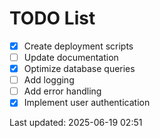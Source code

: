 # TODO List

- [x] Create deployment scripts
- [ ] Update documentation
- [x] Optimize database queries
- [ ] Add logging
- [ ] Add error handling
- [x] Implement user authentication

Last updated: 2025-06-19 02:51
